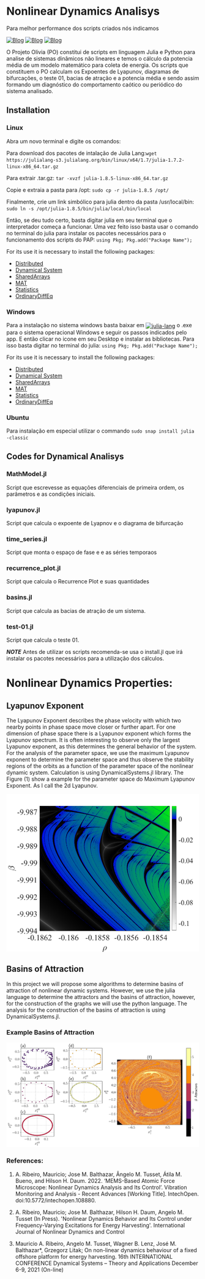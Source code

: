 # Nonlinear Dynamics Analisys
Para melhor performance dos scripts criados nós indicamos

[![Blog](https://img.shields.io/badge/Julia%20Lang-Download-red?style=for-the-badge)](https://julialang.org/)
[![Blog](https://img.shields.io/badge/Ubuntu-Download-orange?style=for-the-badge)](www.ubuntu.org)
[![Blog](https://img.shields.io/badge/Python-Download-blue?style=for-the-badge)](www.python.org)


O Projeto Olivia (PO) constitui de scripts em linguagem Julia e Python para analise de sistemas dinâmicos não lineares e temos o cálculo da potencia média de um modelo matemático para coleta de energia.  Os scripts que constituem o PO calculam os Expoentes de Lyapunov, diagramas de bifurcações, o teste 01, bacias de atração e a potencia média e sendo assim formando um diagnóstico do comportamento caótico ou periódico do sistema analisado.
 
 
## Installation
### Linux
Abra um novo terminal e digite os comandos:

Para download dos pacotes de intalação de Julia Lang:`wget https://julialang-s3.julialang.org/bin/linux/x64/1.7/julia-1.7.2-linux-x86_64.tar.gz`


 Para extrair .tar.gz:
`tar -xvzf julia-1.8.5-linux-x86_64.tar.gz`
 
 Copie e extraia a pasta para /opt:
 `sudo cp -r julia-1.8.5 /opt/`
 
 Finalmente, crie um link simbólico para julia dentro da pasta /usr/local/bin: `sudo ln -s /opt/julia-1.8.5/bin/julia/local/bin/local`
 
 Então, se deu tudo certo, basta digitar julia em seu terminal que o interpretador começa a funcionar. Uma vez feito isso basta usar o comando no terminal do julia para instalar os pacotes necessários para o funcionamento dos scripts do PAP: `using Pkg; Pkg.add("Package Name");`

<p> For its use it is necessary to install the following packages:
<ul>
<li><a href="https://docs.julialang.org/en/v1/manual/distributed-computing/">Distributed</a></li>
<li><a href="https://juliadynamics.github.io/DynamicalSystems.jl/dev/">Dynamical System</a></li>
<li><a href="https://docs.julialang.org/en/v1/stdlib/SharedArrays/">SharedArrays</a></li>
<li><a href="https://github.com/JuliaIO/MAT.jl">MAT</a></li>
<li><a href="https://docs.julialang.org/en/v1/stdlib/Statistics/">Statistics</a></li>
<li><a href="https://github.com/SciML/OrdinaryDiffEq.jl">OrdinaryDiffEq</a></li>
</ul>

### Windows
 
 Para a instalação no sistema windows basta baixar em <a href="https://julialang.org/"><img align = "center" alt= "julia-lang" heigth = "50" width="70" src="https://cdn.jsdelivr.net/gh/devicons/devicon/icons/julia/julia-original-wordmark.svg"  style="max-width100%;"/></a> o .exe para o sistema operacional Windows e seguir os passos indicados pelo app. E então clicar no icone em seu Desktop e instalar as bibliotecas. Para isso basta digitar no terminal do julia: `using Pkg; Pkg.add("Package Name");`

<p> For its use it is necessary to install the following packages:
<ul>
<li><a href="https://docs.julialang.org/en/v1/manual/distributed-computing/">Distributed</a></li>
<li><a href="https://juliadynamics.github.io/DynamicalSystems.jl/dev/">Dynamical System</a></li>
<li><a href="https://docs.julialang.org/en/v1/stdlib/SharedArrays/">SharedArrays</a></li>
<li><a href="https://github.com/JuliaIO/MAT.jl">MAT</a></li>
<li><a href="https://docs.julialang.org/en/v1/stdlib/Statistics/">Statistics</a></li>
<li><a href="https://github.com/SciML/OrdinaryDiffEq.jl">OrdinaryDiffEq</a></li>
</ul>
</p>

### Ubuntu

Para instalação em especial utilizar o commando `sudo snap install julia -classic`


## Codes for Dynamical Analisys

### MathModel.jl

Script que escrevesse as equações diferenciais de primeira ordem, os parâmetros e as condições iniciais.

### lyapunov.jl
Script que calcula o expoente de Lyapnov e o diagrama de bifurcação

### time_series.jl
Script que monta o espaço de fase e e as séries temporaos

### recurrence_plot.jl
Script que calcula o Recurrence Plot e suas quantidades

### basins.jl
Script que calcula as bacias de atração de um sistema.

### test-01.jl
Script que calcula o teste 01.


***NOTE***
Antes de utilizar os scripts recomenda-se usa o install.jl que irá instalar os pacotes necessários para a utilização dos cálculos.






# Nonlinear Dynamics Properties:

## Lyapunov Exponent

The Lyapunov Exponent describes the phase velocity with which two nearby points in phase space move closer or further apart. For one dimension of phase space there is a Lyapunov exponent which forms the Lyapunov spectrum. It is often interesting to observe only the largest Lyapunov exponent, as this determines the general behavior of the system. For the analysis of the parameter space, we use the maximum Lyapunov exponent to determine the parameter space and thus observe the stability regions of the orbits as a function of the parameter space of the nonlinear dynamic system. Calculation is using DynamicalSystems.jl library. The Figure (1) show a example for the parameter space do Maximum Lyapunov Exponent. As I call the 2d Lyapunov.

![Bacia_atracao](/docs/assets/images/Imagem1.png)


## Basins of Attraction

In this project we will propose some algorithms to determine basins of attraction of nonlinear dynamic systems. However, we use the julia language to determine the attractors and the basins of attraction, however, for the construction of the graphs we will use the python language. The analysis for the construction of the basins of attraction is using DynamicalSystems.jl.

### Example Basins of Attraction


![Bacia_atracao](/docs/assets/images/bacias_intermitent.png)


### References:
1. A. Ribeiro, Mauricio; Jose M. Balthazar, Ângelo M. Tusset, Átila M. Bueno, and Hilson H. Daum. 2022. ‘MEMS-Based Atomic Force Microscope: Nonlinear Dynamics Analysis and Its Control’. Vibration Monitoring and Analysis - Recent Advances [Working Title]. IntechOpen. doi:10.5772/intechopen.108880.

2. A. Ribeiro, Mauricio; Jose M. Balthazar, Hilson H. Daum, Angelo M. Tusset (In Press). 'Nonlinear Dynamics Behavior and Its Control under Frequency-Varying Excitations for Energy Harvesting'. International Journal of Nonlinear Dynamics and Control

3. Mauricio A. Ribeiro, Angelo M. Tusset, Wagner B. Lenz, José M. Balthazar*, Grzegorz Litak; On non-linear dynamics behaviour of a fixed offshore platform for energy harvesting. 16th INTERNATIONAL CONFERENCE Dynamical Systems – Theory and Applications December 6-9, 2021 (On-line)
